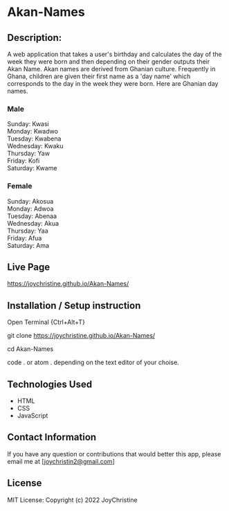 # Akan-Names



## Description:
A web application that takes a user's birthday and calculates the day of the week they were born and then depending on their gender outputs their Akan Name. 
Akan names are derived from Ghanian culture. Frequently in Ghana, children are given their first name as a 'day name' which corresponds to the day in the week they were born. Here are Ghanian day names.

### Male<br/>
Sunday: Kwasi <br/>
Monday: Kwadwo <br/>
Tuesday: Kwabena<br/>
Wednesday: Kwaku<br/>
Thursday:  Yaw<br/>
Friday: Kofi<br/>
Saturday: Kwame<br/>

### Female<br/>
Sunday: Akosua<br/>
Monday: Adwoa<br/>
Tuesday: Abenaa<br/>
Wednesday: Akua<br/>
Thursday:  Yaa<br/>
Friday: Afua<br/>
Saturday: Ama<br/>

 ## Live Page
https://joychristine.github.io/Akan-Names/

 ## Installation / Setup instruction
Open Terminal {Ctrl+Alt+T}

git clone https://joychristine.github.io/Akan-Names/

cd Akan-Names

code . or atom . depending on the text editor of your choise.

 ## Technologies Used
* HTML
* CSS
* JavaScript

 ## Contact Information
If you have any question or contributions that would better this app, please email me at [joychristin2@gmail.com]

 ## License
MIT License:
Copyright (c) 2022 JoyChristine
